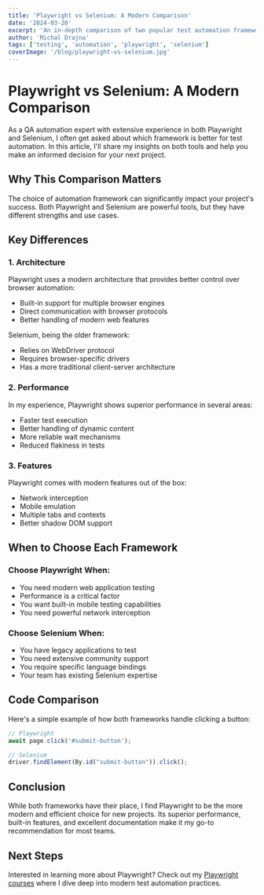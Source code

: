 ```yaml
---
title: 'Playwright vs Selenium: A Modern Comparison'
date: '2024-03-20'
excerpt: 'An in-depth comparison of two popular test automation frameworks, exploring their features, performance, and use cases.'
author: 'Michal Drajna'
tags: ['testing', 'automation', 'playwright', 'selenium']
coverImage: '/blog/playwright-vs-selenium.jpg'
---
```


# Playwright vs Selenium: A Modern Comparison

As a QA automation expert with extensive experience in both Playwright and Selenium, I often get asked about which framework is better for test automation. In this article, I'll share my insights on both tools and help you make an informed decision for your next project.

## Why This Comparison Matters

The choice of automation framework can significantly impact your project's success. Both Playwright and Selenium are powerful tools, but they have different strengths and use cases.

## Key Differences

### 1. Architecture

Playwright uses a modern architecture that provides better control over browser automation:
- Built-in support for multiple browser engines
- Direct communication with browser protocols
- Better handling of modern web features

Selenium, being the older framework:
- Relies on WebDriver protocol
- Requires browser-specific drivers
- Has a more traditional client-server architecture

### 2. Performance

In my experience, Playwright shows superior performance in several areas:
- Faster test execution
- Better handling of dynamic content
- More reliable wait mechanisms
- Reduced flakiness in tests

### 3. Features

Playwright comes with modern features out of the box:
- Network interception
- Mobile emulation
- Multiple tabs and contexts
- Better shadow DOM support

## When to Choose Each Framework

### Choose Playwright When:
- You need modern web application testing
- Performance is a critical factor
- You want built-in mobile testing capabilities
- You need powerful network interception

### Choose Selenium When:
- You have legacy applications to test
- You need extensive community support
- You require specific language bindings
- Your team has existing Selenium expertise

## Code Comparison

Here's a simple example of how both frameworks handle clicking a button:

```javascript
// Playwright
await page.click('#submit-button');

// Selenium
driver.findElement(By.id("submit-button")).click();
```

## Conclusion

While both frameworks have their place, I find Playwright to be the more modern and efficient choice for new projects. Its superior performance, built-in features, and excellent documentation make it my go-to recommendation for most teams.

## Next Steps

Interested in learning more about Playwright? Check out my [Playwright courses](/courses) where I dive deep into modern test automation practices. 
